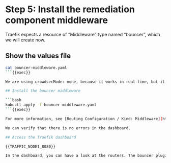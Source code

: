 # Step 5: Install the remediation component middleware

Traefik expects a resource of “Middleware” type named “bouncer”, which we will create now.

## Show the values file

```bash
cat bouncer-middleware.yaml
```{{exec}}

We are using crowdsecMode: none, because it works in real-time, but it queries the database for each connection. In production, we recommend stream for any substantial amount of traffic. For all the possible modes see [the plugin’s documentation](https://plugins.traefik.io/plugins/6335346ca4caa9ddeffda116/crowdsec-bouncer-traefik-plugin).

## Install the bouncer middleware

```bash
kubectl apply -f bouncer-middleware.yaml
```{{exec}}

For more information, see [Routing Configuration / Kind: Middleware](https://doc.traefik.io/traefik/routing/providers/kubernetes-crd/#kind-middleware).

We can verify that there is no errors in the dashboard.

## Access the Traefik dashboard

{{TRAFFIC_NODE1_8080}}

In the dashboard, you can have a look at the routers. The bouncer plugin is now installed and configured.